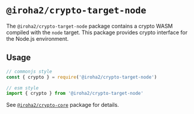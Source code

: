 # `@iroha2/crypto-target-node`

The `@iroha2/crypto-target-node` package contains a crypto WASM compiled with the `node` target.
This package provides crypto interface for the Node.js environment.

## Usage

```ts
// commonjs style
const { crypto } = require('@iroha2/crypto-target-node')

// esm style
import { crypto } from '@iroha2/crypto-target-node'
```

See [`@iroha2/crypto-core`](https://github.com/hyperledger/iroha-javascript/tree/iroha2/packages/crypto/packages/core) package for details.
